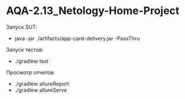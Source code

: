 # AQA-2.13_Netology-Home-Project

Запуск SUT: 
 - java -jar ./artifacts/app-card-delivery.jar -PassThru

Запуск тестов: 
 - ./gradlew test
 
Просмотр отчетов:
 - ./gradlew allureReport
 - ./gradlew allureServe